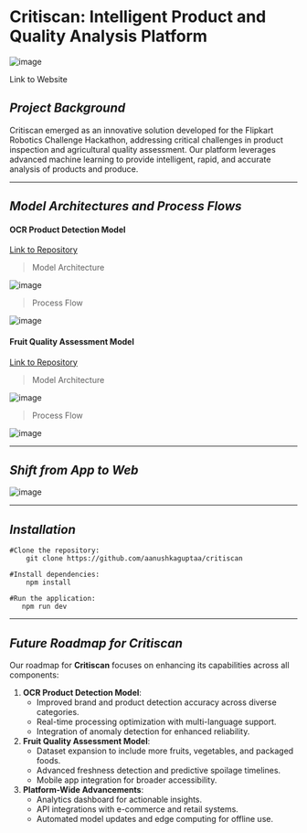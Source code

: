 # Critiscan: Intelligent Product and Quality Analysis Platform
![image](https://github.com/user-attachments/assets/cf019cf8-b70a-4f94-8d53-bd036e3a34bc)

Link to Website
## *Project Background*

Critiscan emerged as an innovative solution developed for the Flipkart Robotics Challenge Hackathon, addressing critical challenges in product inspection and agricultural quality assessment. Our platform leverages advanced machine learning to provide intelligent, rapid, and accurate analysis of products and produce.

---
## *Model Architectures and Process Flows*

#### **OCR Product Detection Model**

[Link to Repository](https://github.com/tsu-ki/ocr-script-freshness-model)

> Model Architecture

![image](https://github.com/user-attachments/assets/77f0625b-4fa6-439d-8308-1365f36a40df)

> Process Flow

![image](https://github.com/user-attachments/assets/fa0a4704-129d-4432-abf4-5b45e7ec4938)

#### **Fruit Quality Assessment Model**

[Link to Repository](https://github.com/tsu-ki/Freshness-model?tab=readme-ov-file)

> Model Architecture

![image](https://github.com/user-attachments/assets/992388f7-72d0-43cd-976f-bb0e04cab920)

> Process Flow

![image](https://github.com/user-attachments/assets/64372043-b9ec-4a4e-9781-88944090ccb2)

---
## *Shift from App to Web*
![image](https://github.com/user-attachments/assets/759605fa-eff9-4a5f-a4be-dd7c6652bd97)

---
## *Installation*


```
#Clone the repository:    
    git clone https://github.com/aanushkaguptaa/critiscan
    
#Install dependencies:
    npm install
    
#Run the application:
   npm run dev
```

---
## *Future Roadmap for Critiscan*
Our roadmap for **Critiscan** focuses on enhancing its capabilities across all components:

1. **OCR Product Detection Model**:
    - Improved brand and product detection accuracy across diverse categories.
    - Real-time processing optimization with multi-language support.
    - Integration of anomaly detection for enhanced reliability.
2. **Fruit Quality Assessment Model**:
    - Dataset expansion to include more fruits, vegetables, and packaged foods.
    - Advanced freshness detection and predictive spoilage timelines.
    - Mobile app integration for broader accessibility.
3. **Platform-Wide Advancements**:
    - Analytics dashboard for actionable insights.
    - API integrations with e-commerce and retail systems.
    - Automated model updates and edge computing for offline use.
